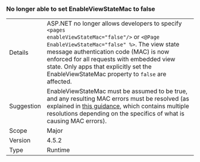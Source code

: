 ### No longer able to set EnableViewStateMac to false

|   |   |
|---|---|
|Details|ASP.NET no longer allows developers to specify <code>&lt;pages enableViewStateMac=&quot;false&quot;/&gt;</code> or <code>&lt;@Page EnableViewStateMac=&quot;false&quot; %&gt;</code>. The view state message authentication code (MAC) is now enforced for all requests with embedded view state. Only apps that explicitly set the EnableViewStateMac property to <code>false</code> are affected.|
|Suggestion|EnableViewStateMac must be assumed to be true, and any resulting MAC errors must be resolved (as explained in [this guidance](https://support.microsoft.com/kb/2915218), which contains multiple resolutions depending on the specifics of what is causing MAC errors).|
|Scope|Major|
|Version|4.5.2|
|Type|Runtime|
